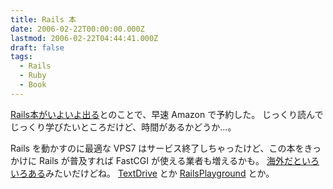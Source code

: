 ```yaml
---
title: Rails 本
date: 2006-02-22T00:00:00.000Z
lastmod: 2006-02-22T04:44:41.000Z
draft: false
tags:
  - Rails
  - Ruby
  - Book
---
```


[Rails本がいよいよ出る](http://d.hatena.ne.jp/secondlife/20060221/1140500355)とのことで、早速 Amazon で予約した。 じっくり読んでじっくり学びたいところだけど、時間があるかどうか…。

Rails を動かすのに最適な VPS7 はサービス終了しちゃったけど、この本をきっかけに Rails が普及すれば FastCGI が使える業者も増えるかも。 [海外だといろいろある](http://d.hatena.ne.jp/naoya_t/20060102/1136302999)みたいだけどね。 [TextDrive](http://www.textdrive.com/hosting/) とか [RailsPlayground](http://www.railsplayground.com/) とか。
